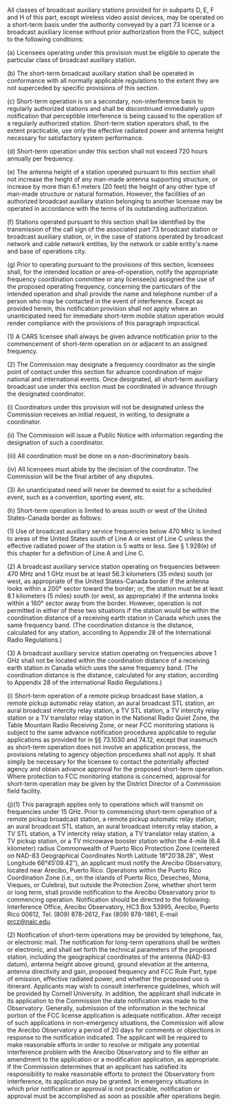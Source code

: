 All classes of broadcast auxiliary stations provided for in subparts D, E, F and H of this part, except wireless video assist devices, may be operated on a short-term basis under the authority conveyed by a part 73 license or a broadcast auxiliary license without prior authorization from the FCC, subject to the following conditions:

(a) Licensees operating under this provision must be eligible to operate the particular class of broadcast auxiliary station.

(b) The short-term broadcast auxiliary station shall be operated in conformance with all normally applicable regulations to the extent they are not superceded by specific provisions of this section.

(c) Short-term operation is on a secondary, non-interference basis to regularly authorized stations and shall be discontinued immediately upon notification that perceptible interference is being caused to the operation of a regularly authorized station. Short-term station operators shall, to the extent practicable, use only the effective radiated power and antenna height necessary for satisfactory system performance.

(d) Short-term operation under this section shall not exceed 720 hours annually per frequency.
                        

(e) The antenna height of a station operated pursuant to this section shall not increase the height of any man-made antenna supporting structure, or increase by more than 6.1 meters (20 feet) the height of any other type of man-made structure or natural formation. However, the facilities of an authorized broadcast auxiliary station belonging to another licensee may be operated in accordance with the terms of its outstanding authorization.

(f) Stations operated pursuant to this section shall be identified by the transmission of the call sign of the associated part 73 broadcast station or broadcast auxiliary station, or, in the case of stations operated by broadcast network and cable network entities, by the network or cable entity's name and base of operations city.

(g) Prior to operating pursuant to the provisions of this section, licensees shall, for the intended location or area-of-operation, notify the appropriate frequency coordination committee or any licensee(s) assigned the use of the proposed operating frequency, concerning the particulars of the intended operation and shall provide the name and telephone number of a person who may be contacted in the event of interference. Except as provided herein, this notification provision shall not apply where an unanticipated need for immediate short-term mobile station operation would render compliance with the provisions of this paragraph impractical.

(1) A CARS licensee shall always be given advance notification prior to the commencement of short-term operation on or adjacent to an assigned frequency.

(2) The Commission may designate a frequency coordinator as the single point of contact under this section for advance coordination of major national and international events. Once designated, all short-term auxiliary broadcast use under this section must be coordinated in advance through the designated coordinator.

(i) Coordinators under this provision will not be designated unless the Commission receives an initial request, in writing, to designate a coordinator.

(ii) The Commission will issue a Public Notice with information regarding the designation of such a coordinator.

(iii) All coordination must be done on a non-discriminatory basis.

(iv) All licensees must abide by the decision of the coordinator. The Commission will be the final arbiter of any disputes.

(3) An unanticipated need will never be deemed to exist for a scheduled event, such as a convention, sporting event, etc.

(h) Short-term operation is limited to areas south or west of the United States-Canada border as follows:

(1) Use of broadcast auxiliary service frequencies below 470 MHz is limited to areas of the United States south of Line A or west of Line C unless the effective radiated power of the station is 5 watts or less. See § 1.928(e) of this chapter for a definition of Line A and Line C.

(2) A broadcast auxiliary service station operating on frequencies between 470 MHz and 1 GHz must be at least 56.3 kilometers (35 miles) south (or west, as appropriate of the United States-Canada border if the antenna looks within a 200° sector toward the border; or, the station must be at least 8.1 kilometers (5 miles) south (or west, as appropriate) if the antenna looks within a 160° sector away from the border. However, operation is not permitted in either of these two situations if the station would be within the coordination distance of a receiving earth station in Canada which uses the same frequency band. (The coordination distance is the distance, calculated for any station, according to Appendix 28 of the International Radio Regulations.)

(3) A broadcast auxiliary service station operating on frequencies above 1 GHz shall not be located within the coordination distance of a receiving earth station in Canada which uses the same frequency band. (The coordination distance is the distance, calculated for any station, according to Appendix 28 of the international Radio Regulations.)

(i) Short-term operation of a remote pickup broadcast base station, a remote pickup automatic relay station, an aural broadcast STL station, an aural broadcast intercity relay station, a TV STL station, a TV intercity relay station or a TV translator relay station in the National Radio Quiet Zone, the Table Mountain Radio Receiving Zone, or near FCC monitoring stations is subject to the same advance notification procedures applicable to regular applications as provided for in §§ 73.1030 and 74.12, except that inasmuch as short-term operation does not involve an application process, the provisions relating to agency objection procedures shall not apply. It shall simply be necessary for the licensee to contact the potentially affected agency and obtain advance approval for the proposed short-term operation. Where protection to FCC monitoring stations is concerned, approval for short-term operation may be given by the District Director of a Commission field facility.

(j)(1) This paragraph applies only to operations which will transmit on frequencies under 15 GHz. Prior to commencing short-term operation of a remote pickup broadcast station, a remote pickup automatic relay station, an aural broadcast STL station, an aural broadcast intercity relay station, a TV STL station, a TV intercity relay station, a TV translator relay station, a TV pickup station, or a TV microwave booster station within the 4-mile (6.4 kilometer) radius Commonwealth of Puerto Rico Protection Zone (centered on NAD-83 Geographical Coordinates North Latitude 18°20′38.28″, West Longitude 66°45′09.42″), an applicant must notify the Arecibo Observatory, located near Arecibo, Puerto Rico. Operations within the Puerto Rico Coordination Zone (i.e., on the islands of Puerto Rico, Desecheo, Mona, Vieques, or Culebra), but outside the Protection Zone, whether short term or long term, shall provide notification to the Arecibo Observatory prior to commencing operation. Notification should be directed to the following: Interference Office, Arecibo Observatory, HC3 Box 53995, Arecibo, Puerto Rico 00612, Tel. (809) 878-2612, Fax (809) 878-1861, E-mail prcz@naic.edu.
                        

(2) Notification of short-term operations may be provided by telephone, fax, or electronic mail. The notification for long-term operations shall be written or electronic, and shall set forth the technical parameters of the proposed station, including the geographical coordinates of the antenna (NAD-83 datum), antenna height above ground, ground elevation at the antenna, antenna directivity and gain, proposed frequency and FCC Rule Part, type of emission, effective radiated power, and whether the proposed use is itinerant. Applicants may wish to consult interference guidelines, which will be provided by Cornell University. In addition, the applicant shall indicate in its application to the Commission the date notification was made to the Observatory. Generally, submission of the information in the technical portion of the FCC license application is adequate notification. After receipt of such applications in non-emergency situations, the Commission will allow the Arecibo Observatory a period of 20 days for comments or objections in response to the notification indicated. The applicant will be required to make reasonable efforts in order to resolve or mitigate any potential interference problem with the Arecibo Observatory and to file either an amendment to the application or a modification application, as appropriate. If the Commission determines that an applicant has satisfied its responsibility to make reasonable efforts to protect the Observatory from interference, its application may be granted. In emergency situations in which prior notification or approval is not practicable, notification or approval must be accomplished as soon as possible after operations begin.

